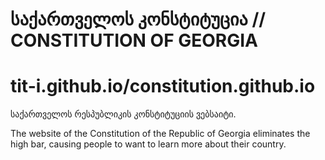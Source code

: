 # საქართველოს კონსტიტუცია // CONSTITUTION OF GEORGIA
# tit-i.github.io/constitution.github.io

საქართველოს რესპუბლიკის კონსტიტუციის ვებსაიტი.

The website of the Constitution of the Republic of Georgia eliminates the high bar, causing people to want to learn more about their country.
